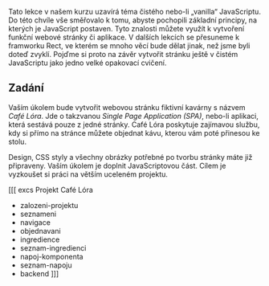 Tato lekce v našem kurzu uzavírá téma čistého nebo-li „vanilla“ JavaScriptu. Do této chvíle vše směřovalo k tomu, abyste pochopili základní principy, na kterých je JavaScript postaven. Tyto znalosti můžete využít k vytvoření funkční webové stránky či aplikace. V dalších lekcích se přesuneme k framworku Rect, ve kterém se mnoho věcí bude dělat jinak, než jsme byli doteď zvyklí. Pojďme si proto na závěr vytvořit stránku ještě v čistém JavaScriptu jako jedno velké opakovací cvičení.

## Zadání

Vaším úkolem bude vytvořit webovou stránku fiktivní kavárny s názvem <i>Café Lóra</i>. Jde o takzvanou _Single Page Application (SPA)_, nebo-li aplikaci, která sestává pouze z jedné stránky. Café Lóra poskytuje zajímavou službu, kdy si přímo na stránce můžete objednat kávu, kterou vám poté přinesou ke stolu.

Design, CSS styly a všechny obrázky potřebné po tvorbu stránky máte již připraveny. Vaším úkolem je doplnit JavaScriptovou část. Cílem je vyzkoušet si práci na větším uceleném projektu.

[[[ excs Projekt Café Lóra
- zalozeni-projektu
- seznameni
- navigace
- objednavani
- ingredience
- seznam-ingredienci
- napoj-komponenta
- seznam-napoju
- backend
]]]

